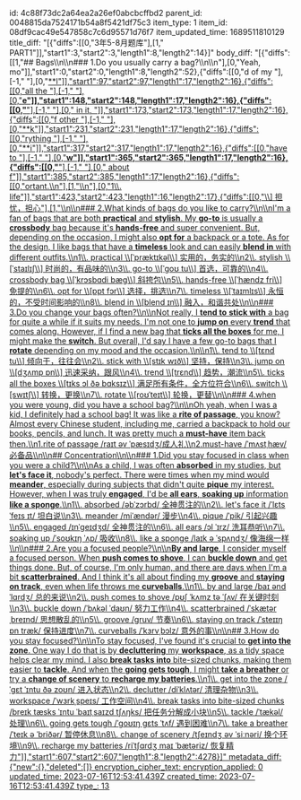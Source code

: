 id: 4c88f73dc2a64ea2a26ef0abcbcffbd2
parent_id: 0048815da7524171b54a8f5421df75c3
item_type: 1
item_id: 08df9cac49e547858c7c6d95571d76f7
item_updated_time: 1689511810129
title_diff: "[{\"diffs\":[[0,\"3年5-8月题库\"],[1,\" PART1\"]],\"start1\":3,\"start2\":3,\"length1\":8,\"length2\":14}]"
body_diff: "[{\"diffs\":[[1,\"## Bags\\\n\\\n### 1.Do you usually carry a bag?\\\n\\\n\"],[0,\"Yeah, mo\"]],\"start1\":0,\"start2\":0,\"length1\":8,\"length2\":52},{\"diffs\":[[0,\"d of my \"],[-1,\" \"],[0,\"<ins>**l\"]],\"start1\":97,\"start2\":97,\"length1\":17,\"length2\":16},{\"diffs\":[[0,\"all the \"],[-1,\" \"],[0,\"<ins>**e\"]],\"start1\":148,\"start2\":148,\"length1\":17,\"length2\":16},{\"diffs\":[[0,\"**</ins>\"],[-1,\" \"],[0,\" in it, \"]],\"start1\":173,\"start2\":173,\"length1\":17,\"length2\":16},{\"diffs\":[[0,\"f other \"],[-1,\" \"],[0,\"<ins>**k\"]],\"start1\":231,\"start2\":231,\"length1\":17,\"length2\":16},{\"diffs\":[[0,\"rything \"],[-1,\" \"],[0,\"<ins>**i\"]],\"start1\":317,\"start2\":317,\"length1\":17,\"length2\":16},{\"diffs\":[[0,\"have to \"],[-1,\" \"],[0,\"<ins>**w\"]],\"start1\":365,\"start2\":365,\"length1\":17,\"length2\":16},{\"diffs\":[[0,\"**</ins>\"],[-1,\" \"],[0,\" about f\"]],\"start1\":385,\"start2\":385,\"length1\":17,\"length2\":16},{\"diffs\":[[0,\"ortant.\\\n\"],[1,\"\\\n\"],[0,\"1\\\\. life\"]],\"start1\":423,\"start2\":423,\"length1\":16,\"length2\":17},{\"diffs\":[[0,\"\\\\] 担忧，担心\"],[1,\"\\\n\\\n### 2.What kinds of bags do you like to carry?\\\n\\\nI'm a fan of bags that are both <ins>**practical**</ins> and <ins>**stylish**</ins>. My <ins>**go-to**</ins> is usually a <ins>**crossbody**</ins> bag because it's <ins>**hands-free**</ins> and super convenient. But, depending on the occasion, I might also <ins>**opt for**</ins> a backpack or a tote. As for the design, I like bags that have a <ins>**timeless**</ins> look and can easily <ins>**blend in**</ins> with different outfits.\\\n1\\\\. practical \\\\[ˈpræktɪkəl\\\\] 实用的，务实的\\\n2\\\\. stylish \\\\[ˈstaɪlɪʃ\\\\] 时尚的，有品味的\\\n3\\\\. go-to \\\\[ˈɡoʊ tu\\\\] 首选，可靠的\\\n4\\\\. crossbody bag \\\\[ˈkrɔsbɑdi bæɡ\\\\] 斜挎包\\\n5\\\\. hands-free \\\\[ˈhændz fri\\\\] 免提的\\\n6\\\\. opt for \\\\[ɒpt fɔr\\\\] 选择，挑选\\\n7\\\\. timeless \\\\[ˈtaɪmlɪs\\\\] 永恒的，不受时间影响的\\\n8\\\\. blend in \\\\[blend ɪn\\\\] 融入，和谐共处\\\n\\\n### 3.Do you change your bags often?\\\n\\\nNot really, I <ins>**tend to**</ins> <ins>**stick with**</ins> a bag for quite a while if it suits my needs. I'm not one to <ins>**jump on**</ins> every <ins>**trend**</ins> that comes along. However, if I find a new bag that <ins>**ticks all the boxes**</ins> for me, I might make the <ins>**switch**</ins>. But overall, I'd say I have a few go-to bags that I <ins>**rotate**</ins> depending on my mood and the occasion.\\\n\\\n1\\\\. tend to \\\\[tɛnd tu\\\\] 倾向于，往往会\\\n2\\\\. stick with \\\\[stɪk wɪð\\\\] 坚持，保持\\\n3\\\\. jump on \\\\[dʒʌmp ɒn\\\\] 迅速采纳，跟风\\\n4\\\\. trend \\\\[trɛnd\\\\] 趋势，潮流\\\n5\\\\. ticks all the boxes \\\\[tɪks ɔl ðə bɑksɪz\\\\] 满足所有条件，全方位符合\\\n6\\\\. switch \\\\[swɪtʃ\\\\] 转换，更换\\\n7\\\\. rotate \\\\[roʊˈteɪt\\\\] 轮换，更替\\\n\\\n### 4.when you were young, did you have a school bag?\\\n\\\nOh yeah, when I was a kid, I definitely had a school bag! It was like a  <ins>**rite of passage**</ins>, you know? Almost every Chinese student, including me, carried a backpack to hold our books, pencils, and lunch. It was pretty much a  <ins>**must-have**</ins>  item back then.\\\n1.rite of passage /raɪt əv ˈpæsɪdʒ/成人礼\\\n2.must-have /ˈmʌstˌhæv/必备品\\\n\\\n## Concentration\\\n\\\n### 1.Did you stay focused in class when you were a child?\\\n\\\nAs a child, I was often  <ins>**absorbed**</ins>  in my studies, but  <ins>**let's face it**</ins>, nobody's perfect. There were times when my mind would  <ins>**meander**</ins>, especially during subjects that didn't quite  <ins>**pique**</ins>  my interest. However, when I was truly  <ins>**engaged**</ins>, I'd be  <ins>**all ears**</ins>,  <ins>**soaking up**</ins>  information  <ins>**like a sponge**</ins>.\\\n1\\\\. absorbed /əbˈzɔrbd/  全神贯注的\\\n2\\\\. let's face it /ˈlɛts ˈfeɪs ɪt/  坦白说\\\n3\\\\. meander /miˈændər/  漫步\\\n4\\\\. pique /ˈpik/  引起兴趣\\\n5\\\\. engaged /ɪnˈɡeɪdʒd/  全神贯注的\\\n6\\\\. all ears /ɔl ˈɪrz/  洗耳恭听\\\n7\\\\. soaking up /ˈsoʊkɪŋ ˈʌp/  吸收\\\n8\\\\. like a sponge /laɪk ə ˈspʌndʒ/  像海绵一样\\\n\\\n### 2.Are you a focused people?\\\n\\\n<ins>**By and large**</ins>, I consider myself a focused person. When  <ins>**push comes to shove**</ins>, I can  <ins>**buckle down**</ins>  and get things done. But, of course, I'm only human, and there are days when I'm a bit  <ins>**scatterbrained**</ins>. And I think it's all about finding my  <ins>**groove**</ins>  and  <ins>**staying on track**</ins>, even when life throws me  <ins>**curveballs**</ins>.\\\n1\\\\. by and large /baɪ ənd ˈlɑrdʒ/  总的来说\\\n2\\\\. push comes to shove /pʊʃ ˈkʌmz tə ˈʃʌv/  在关键时刻\\\n3\\\\. buckle down /ˈbʌkəl ˈdaʊn/  努力工作\\\n4\\\\. scatterbrained /ˈskætərˌbreɪnd/  思想散乱的\\\n5\\\\. groove /gruv/  节奏\\\n6\\\\. staying on track /ˈsteɪɪŋ ɒn træk/  保持进度\\\n7\\\\. curveballs /ˈkɜrvˌbɔlz/  意外的事\\\n\\\n## 3.How do you stay focused?\\\n\\\nTo stay focused, I've found it's crucial to  <ins>**get into the zone**</ins>. One way I do that is by  <ins>**decluttering**</ins>  my  <ins>**workspace**</ins>, as a tidy space helps clear my mind. I also  <ins>**break tasks into**</ins>  bite-sized chunks, making them easier to <ins>**tackle**</ins>. And when the  <ins>**going gets tough**</ins>, I might <ins>**take a breather**</ins>  or try a  <ins>**change of scenery**</ins>  to  <ins>**recharge my batteries**</ins>.\\\n1\\\\. get into the zone /ˈɡɛt ˈɪntu ðə zoʊn/ 进入状态\\\n2\\\\. declutter /diˈklʌtər/  清理杂物\\\n3\\\\. workspace /ˈwɜrkˌspeɪs/  工作空间\\\n4\\\\. break tasks into bite-sized chunks /breɪk tæsks ˈɪntu ˈbaɪtˌsaɪzd tʃʌŋks/  把任务分解成小块\\\n5\\\\. tackle /ˈtækəl/ 处理\\\n6\\\\. going gets tough /ˈɡoʊɪŋ ɡɛts ˈtʌf/  遇到困难\\\n7\\\\. take a breather /ˈteɪk ə ˈbriðər/  暂停休息\\\n8\\\\. change of scenery /tʃeɪndʒ əv ˈsiːnəri/  换个环境\\\n9\\\\. recharge my batteries /riˈtʃɑrdʒ maɪ ˈbætəriz/  恢复精力\"]],\"start1\":607,\"start2\":607,\"length1\":8,\"length2\":4278}]"
metadata_diff: {"new":{},"deleted":[]}
encryption_cipher_text: 
encryption_applied: 0
updated_time: 2023-07-16T12:53:41.439Z
created_time: 2023-07-16T12:53:41.439Z
type_: 13